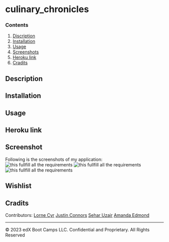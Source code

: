 # culinary_chronicles


### Contents

1. [Discription](#Description)
2. [Installation](#Installation)
3. [Usage](#Usage)
4. [Screenshots](#Screenshots)
5. [Heroku link](#Herokulink)
6. [Cradits](#Cradits)

## Description 



## Installation



## Usage



## Heroku link



## Screenshot
Following is the screenshots of my application:
![this fullfill all the requirements](.png)
![this fullfill all the requirements](.png)
![this fullfill all the requirements](.png)

## Wishlist



## Cradits
Contributors:
[Lorne Cyr](https://github.com/Llourn)
[Justin Connors]()
[Sehar Uzair](https://github.com/calligraphist)
[Amanda Edmond]()

---
© 2023 edX Boot Camps LLC. Confidential and Proprietary. All Rights Reserved
